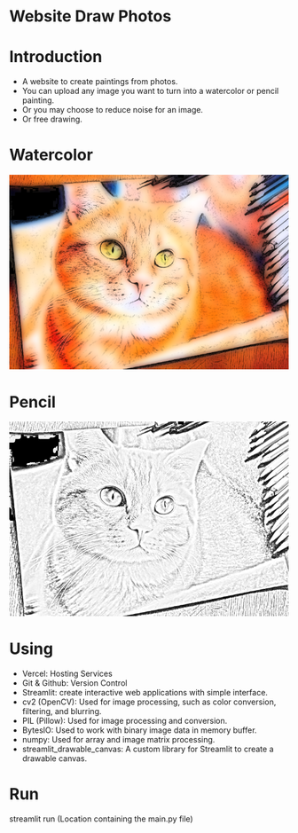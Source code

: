 # Website Draw Photos

# Introduction
- A website to create paintings from photos.
- You can upload any image you want to turn into a watercolor or pencil painting.
- Or you may choose to reduce noise for an image.
- Or free drawing.

# Watercolor
<div align=center>
    <a href=""><img src="./images/watercolor.png" /></a>
</div>

# Pencil
<div align=center>
    <a href=""><img src="./images/pencil.png" /></a>
</div>

# Using

- Vercel: Hosting Services
- Git & Github: Version Control
- Streamlit: create interactive web applications with simple interface.
- cv2 (OpenCV): Used for image processing, such as color conversion, filtering, and blurring.
- PIL (Pillow): Used for image processing and conversion.
- BytesIO: Used to work with binary image data in memory buffer.
- numpy: Used for array and image matrix processing.
- streamlit_drawable_canvas: A custom library for Streamlit to create a drawable canvas.

# Run
  streamlit run (Location containing the main.py file)
